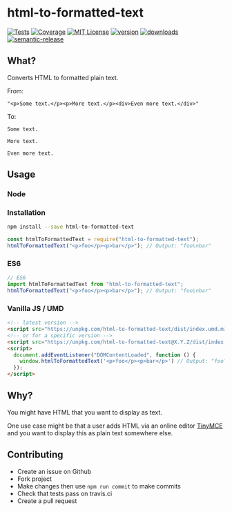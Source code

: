 # html-to-formatted-text

[![Tests](https://img.shields.io/travis/lukeaus/html-to-formatted-text/master.svg)](https://travis-ci.org/lukeaus/html-to-formatted-text)
[![Coverage](https://img.shields.io/codecov/c/github/lukeaus/html-to-formatted-text.svg)](https://codecov.io/gh/lukeaus/html-to-formatted-text)
[![MIT License](https://img.shields.io/npm/l/html-to-formatted-text.svg)](https://github.com/lukeaus/html-to-formatted-text/blob/master/LICENSE)
[![version](https://img.shields.io/npm/v/html-to-formatted-text.svg)](http://npm.im/html-to-formatted-text)
[![downloads](https://img.shields.io/npm/dm/html-to-formatted-text.svg)](http://npm-stat.com/charts.html?package=html-to-formatted-text&from=2018-07-24)
[![semantic-release](https://img.shields.io/badge/%20%20%F0%9F%93%A6%F0%9F%9A%80-semantic--release-e10079.svg)](https://github.com/semantic-release/semantic-release)

## What?

Converts HTML to formatted plain text.

From:

`"<p>Some text.</p><p>More text.</p><div>Even more text.</div>"`

To:

```
Some text.

More text.

Even more text.
```

## Usage

### Node

### Installation

```bash
npm install --save html-to-formatted-text
```

```javascript
const htmlToFormattedText = require("html-to-formatted-text");
htmlToFormattedText("<p>foo</p><p>bar</p>"); // Output: "foo\nbar"
```

### ES6

```javascript
// ES6
import htmlToFormattedText from "html-to-formatted-text";
htmlToFormattedText("<p>foo</p><p>bar</p>"); // Output: "foo\nbar"
```

### Vanilla JS / UMD

```html
<!-- latest version -->
<script src="https://unpkg.com/html-to-formatted-text/dist/index.umd.min.js"></script>
<!-- or for a specific version -->
<script src="https://unpkg.com/html-to-formatted-text@X.Y.Z/dist/index.umd.min.js"></script>
<script>
  document.addEventListener("DOMContentLoaded", function () {
    window.htmlToFormattedText('<p>foo</p><p>bar</p>') // Output: "foo\nbar"
  });
</script>
```

## Why?

You might have HTML that you want to display as text.

One use case might be that a user adds HTML via an online editor [TinyMCE](https://www.tiny.cloud/) and you want to display this as plain text somewhere else.

## Contributing

- Create an issue on Github
- Fork project
- Make changes then use `npm run commit` to make commits
- Check that tests pass on travis.ci
- Create a pull request

